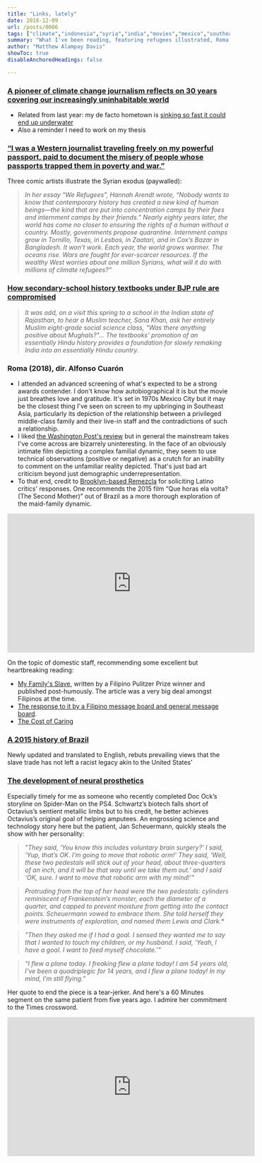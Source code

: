 ```yaml
---
title: "Links, lately"
date: 2018-12-09
url: /posts/0006
tags: ["climate","indonesia","syria","india","movies","mexico","southeast asia","philippines","class","brazil","technology","disability"]
summary: "What I've been reading, featuring refugees illustrated, Roma (2018), and neural prosthetics"
author: "Matthew Alampay Davis"
showToc: true
disableAnchoredHeadings: false

---
```


### [A pioneer of climate change journalism reflects on 30 years covering our increasingly uninhabitable world](https://www.newyorker.com/magazine/2018/11/26/how-extreme-weather-is-shrinking-the-planet)

+ Related from last year: my de facto hometown is [sinking so fast it could end up underwater](https://www.nytimes.com/interactive/2017/12/21/world/asia/jakarta-sinking-climate.html)
+ Also a reminder I need to work on my thesis

### [“I was a Western journalist traveling freely on my powerful passport, paid to document the misery of people whose passports trapped them in poverty and war.”](https://www.nybooks.com/articles/2018/12/06/syrian-refugees-where-else-can-they-go/)

Three comic artists illustrate the Syrian exodus (paywalled):

> *In her essay “We Refugees”, Hannah Arendt wrote, “Nobody wants to know that contemporary history has created a new kind of human beings—the kind that are put into concentration camps by their foes and internment camps by their friends.” Nearly eighty years later, the world has come no closer to ensuring the rights of a human without a country. Mostly, governments propose quarantine. Internment camps grow in Tornillo, Texas, in Lesbos, in Zaatari, and in Cox’s Bazar in Bangladesh. It won’t work. Each year, the world grows warmer. The oceans rise. Wars are fought for ever-scarcer resources. If the wealthy West worries about one million Syrians, what will it do with millions of climate refugees?”*

### [How secondary-school history textbooks under BJP rule are compromised](https://www.nybooks.com/articles/2018/12/06/indias-dangerous-new-curriculum/)

> *It was odd, on a visit this spring to a school in the Indian state of Rajasthan, to hear a Muslim teacher, Sana Khan, ask her entirely Muslim eight-grade social science class, “Was there anything positive about Mughals?"... The textbooks’ promotion of an essentially Hindu history provides a foundation for slowly remaking India into an essentially Hindu country.*

### Roma (2018), dir. Alfonso Cuarón

+ I attended an advanced screening of what's expected to be a strong awards contender. I don't know how autobiographical it is but the movie just breathes love and gratitude. It's set in 1970s Mexico City but it may be the closest thing I've seen on screen to my upbringing in Southeast Asia, particularly its depiction of the relationship between a privileged middle-class family and their live-in staff and the contradictions of such a relationship.
+ I liked [the Washington Post's review](https://www.washingtonpost.com/goingoutguide/movies/no-the-movie-roma-isnt-as-good-as-youve-heard-its-even-better/2018/12/05/480c866c-f592-11e8-bc79-68604ed88993_story.html?utm_term=.e7d52a398ad4) but in general the mainstream takes I've come across are bizarrely uninteresting. In the face of an obviously intimate film depicting a complex familial dynamic, they seem to use technical observations (positive or negative) as a crutch for an inability to comment on the unfamiliar reality depicted. That's just bad art criticism beyond just demographic underrepresentation.
+ To that end, credit to [Brooklyn-based Remezcla](http://remezcla.com/lists/film/latino-film-critics-review-roma-alfonso-cuaron/) for soliciting Latino critics' responses. One recommends the 2015 film “Que horas ela volta? (The Second Mother)” out of Brazil as a more thorough exploration of the maid-family dynamic.

<iframe width="560" height="315" src="https://www.youtube.com/embed/6BS27ngZtxg?si=rmyKoKbyEe88QtVV" title="YouTube video player" frameborder="0" allow="accelerometer; autoplay; clipboard-write; encrypted-media; gyroscope; picture-in-picture; web-share" allowfullscreen></iframe>

On the topic of domestic staff, recommending some excellent but heartbreaking reading:
+ [My Family's Slave](https://www.theatlantic.com/magazine/archive/2017/06/lolas-story/524490/), written by a Filipino Pulitzer Prize winner and published post-humously. The article was a very big deal amongst Filipinos at the time.
+ [The response to it by a Filipino message board and general message board](https://www.reddit.com/r/offbeat/comments/6c7fjt/my_familys_slave_she_lived_with_us_for_56_years/). 
+ [The Cost of Caring](https://www.newyorker.com/magazine/2016/04/11/the-sacrifices-of-an-immigrant-caregiver)

### [A 2015 history of Brazil](https://www.nybooks.com/articles/2018/12/06/bolsonaro-brazils-brutal-messiah/)

Newly updated and translated to English, rebuts prevailing views that the slave trade has not left a racist legacy akin to the United States'

### [The development of neural prosthetics](https://www.newyorker.com/magazine/2018/11/26/how-to-control-a-machine-with-your-brain)

Especially timely for me as someone who recently completed Doc Ock’s storyline on Spider-Man on the PS4. Schwartz’s biotech falls short of Octavius’s sentient metallic limbs but to his credit, he better achieves Octavius’s original goal of helping amputees. An engrossing science and technology story here but the patient, Jan Scheuermann, quickly steals the show with her personality:

> *"They said, ‘You know this includes voluntary brain surgery?’ I said, ‘Yup, that’s OK. I’m going to move that robotic arm!’ They said, ‘Well, these two pedestals will stick out of your head, about three-quarters of an inch, and it will be that way until we take them out.’ and I said ‘OK, sure. I want to move that robotic arm with my mind!’"*

> *Protruding from the top of her head were the two pedestals: cylinders reminiscent of Frankenstein’s monster, each the diameter of a quarter, and capped to prevent moisture from getting into the contact points. Scheuermann vowed to embrace them. She told herself they were instruments of exploration, and named them Lewis and Clark.**

> *"Then they asked me if I had a goal. I sensed they wanted me to say that I wanted to touch my children, or my husband. I said, ‘Yeah, I have a goal. I want to feed myself chocolate.’"*

> *“I flew a plane today. I freaking flew a plane today! I am 54 years old, I’ve been a quadriplegic for 14 years, and I flew a plane today! In my mind, I’m still flying.”*

Her quote to end the piece is a tear-jerker. And here's a 60 Minutes segment on the same patient from five years ago. I admire her commitment to the Times crossword.

<iframe width="560" height="315" src="https://www.youtube.com/embed/Z3a5u6djGnE?si=PqrorRwym__ug8vu" title="YouTube video player" frameborder="0" allow="accelerometer; autoplay; clipboard-write; encrypted-media; gyroscope; picture-in-picture; web-share" allowfullscreen></iframe>


